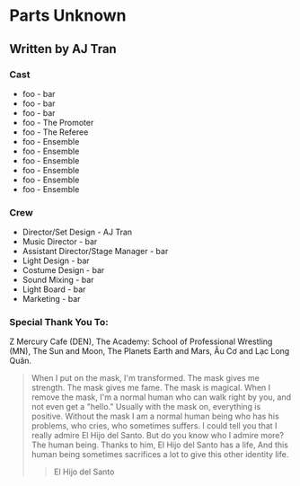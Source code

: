 # Parts Unknown

## Written by AJ Tran

### Cast

* foo - bar
* foo - bar
* foo - bar
* foo - The Promoter
* foo - The Referee
* foo - Ensemble
* foo - Ensemble
* foo - Ensemble
* foo - Ensemble
* foo - Ensemble
* foo - Ensemble

### Crew

* Director/Set Design - AJ Tran
* Music Director - bar
* Assistant Director/Stage Manager - bar
* Light Design - bar
* Costume Design - bar
* Sound Mixing - bar
* Light Board - bar
* Marketing - bar

### Special Thank You To:
Z Mercury Cafe (DEN), The Academy: School of Professional Wrestling (MN), The Sun and Moon, The Planets Earth and Mars, Âu Cơ and Lạc Long Quân.

> When I put on the mask, I'm transformed. The mask gives me strength. The mask gives me fame. The mask is magical. When I remove the mask, I'm a normal human who can walk right by you, and not even get a "hello." Usually with the mask on, everything is positive. Without the mask I am a normal human being who has his problems, who cries, who sometimes suffers. I could tell you that I really admire El Hijo del Santo. But do you know who I admire more? The human being. Thanks to him, El Hijo del Santo has a life, And this human being sometimes sacrifices a lot to give this other identity life.
>> El Hijo del Santo
